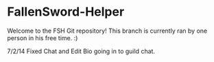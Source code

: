 FallenSword-Helper
==================
Welcome to the FSH Git repository! This branch is currently ran by one person in his free time. :) 

7/2/14
Fixed Chat and Edit Bio going in to guild chat.